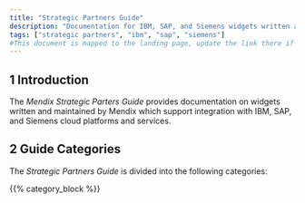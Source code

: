 ```yaml
---
title: "Strategic Partners Guide"
description: "Documentation for IBM, SAP, and Siemens widgets written and maintained by Mendix"
tags: ["strategic partners", "ibm", "sap", "siemens"]
#This document is mapped to the landing page, update the link there if renaming or moving the doc file.
---
```


## 1 Introduction

The *Mendix Strategic Parters Guide* provides documentation on widgets written and maintained by Mendix which support integration with IBM, SAP, and Siemens cloud platforms and services.

## 2 Guide Categories

The *Strategic Partners Guide* is divided into the following categories:

{{% category_block %}}
